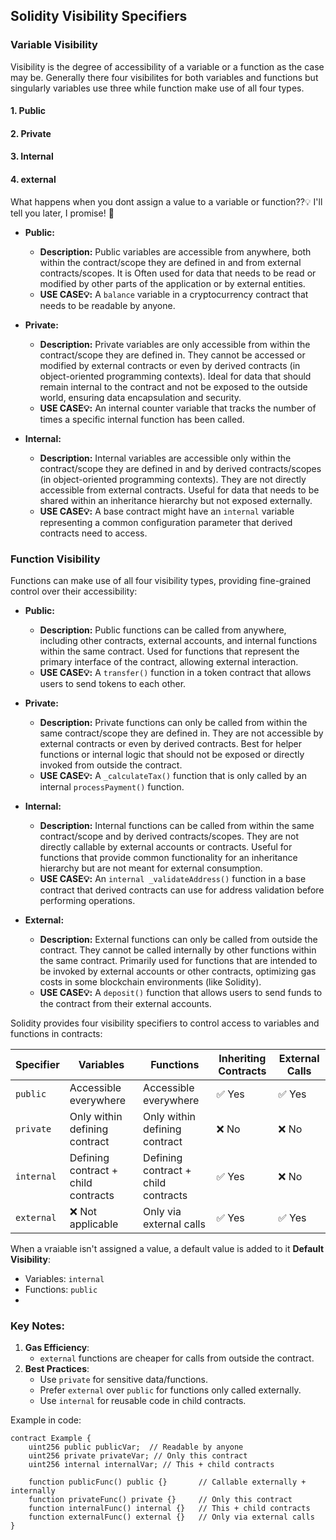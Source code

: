 ## Solidity Visibility Specifiers


### Variable Visibility

Visibility is the degree of accessibility of a variable or a function as the case may be.
Generally there four visibilites for both variables and functions but singularly variables use three while function make use of all four types.
#### 1. Public
#### 2. Private
#### 3. Internal
#### 4. external

What happens when you dont assign a value to a variable or function??💡 I'll tell you later, I promise! 🤞

* **Public:**
    * **Description:** Public variables are accessible from anywhere, both within the contract/scope they are defined in and from external contracts/scopes. It is Often used for data that needs to be read or modified by other parts of the application or by external entities.
    * **USE CASE💡:** A `balance` variable in a cryptocurrency contract that needs to be readable by anyone.

* **Private:**
    * **Description:** Private variables are only accessible from within the contract/scope they are defined in. They cannot be accessed or modified by external contracts or even by derived contracts (in object-oriented programming contexts). Ideal for data that should remain internal to the contract and not be exposed to the outside world, ensuring data encapsulation and security.
    * **USE CASE💡:** An internal counter variable that tracks the number of times a specific internal function has been called.

* **Internal:**
    * **Description:** Internal variables are accessible only within the contract/scope they are defined in and by derived contracts/scopes (in object-oriented programming contexts). They are not directly accessible from external contracts. Useful for data that needs to be shared within an inheritance hierarchy but not exposed externally.
    * **USE CASE💡:** A base contract might have an `internal` variable representing a common configuration parameter that derived contracts need to access.


### Function Visibility

Functions can make use of all four visibility types, providing fine-grained control over their accessibility:

* **Public:**
    * **Description:** Public functions can be called from anywhere, including other contracts, external accounts, and internal functions within the same contract. Used for functions that represent the primary interface of the contract, allowing external interaction.
    * **USE CASE💡:** A `transfer()` function in a token contract that allows users to send tokens to each other.

* **Private:**
    * **Description:** Private functions can only be called from within the same contract/scope they are defined in. They are not accessible by external contracts or even by derived contracts. Best for helper functions or internal logic that should not be exposed or directly invoked from outside the contract.
    * **USE CASE💡:** A `_calculateTax()` function that is only called by an internal `processPayment()` function.

* **Internal:**
    * **Description:** Internal functions can be called from within the same contract/scope and by derived contracts/scopes. They are not directly callable by external accounts or contracts. Useful for functions that provide common functionality for an inheritance hierarchy but are not meant for external consumption.
    * **USE CASE💡:** An `internal _validateAddress()` function in a base contract that derived contracts can use for address validation before performing operations.

* **External:**
    * **Description:** External functions can only be called from outside the contract. They cannot be called internally by other functions within the same contract. Primarily used for functions that are intended to be invoked by external accounts or other contracts, optimizing gas costs in some blockchain environments (like Solidity).
    * **USE CASE💡:** A `deposit()` function that allows users to send funds to the contract from their external accounts.

Solidity provides four visibility specifiers to control access to variables and functions in contracts:

| Specifier    | Variables                          | Functions                          | Inheriting Contracts | External Calls |
|--------------|------------------------------------|------------------------------------|----------------------|----------------|
| `public`     | Accessible everywhere              | Accessible everywhere              | ✅ Yes               | ✅ Yes         |
| `private`    | Only within defining contract      | Only within defining contract      | ❌ No                | ❌ No          |
| `internal`   | Defining contract + child contracts| Defining contract + child contracts| ✅ Yes               | ❌ No          |
| `external`   | ❌ Not applicable                  | Only via external calls            | ✅ Yes               | ✅ Yes         |

 When a vraiable isn't assigned a value, a default value is added to it
 **Default Visibility**: 
   - Variables: `internal`  
   - Functions: `public`  
   - 
### Key Notes:

1. **Gas Efficiency**: 
   - `external` functions are cheaper for calls from outside the contract.
2. **Best Practices**:
   - Use `private` for sensitive data/functions.
   - Prefer `external` over `public` for functions only called externally.
   - Use `internal` for reusable code in child contracts.

Example in code:
```solidity
contract Example {
    uint256 public publicVar;  // Readable by anyone 
    uint256 private privateVar; // Only this contract
    uint256 internal internalVar; // This + child contracts
    
    function publicFunc() public {}       // Callable externally + internally
    function privateFunc() private {}     // Only this contract
    function internalFunc() internal {}   // This + child contracts
    function externalFunc() external {}   // Only via external calls
}
```
